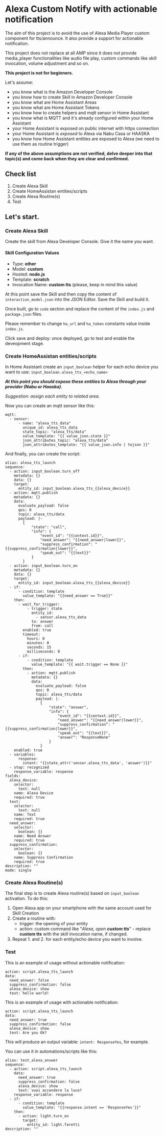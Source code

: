 # Alexa Custom Notify with actionable notification

The aim of this project is to avoid the use of Alexa Media Player custom component for tts/announce. It also provide a support for actionable notification.

This project does not replace at all AMP since it does not provide media_player functionalities like audio file play, custom commands like skill invocation, volume adjustment and so on.

**This project is not for beginners.**

Let's assume:
- you know what is the Amazon Developer Console
- you know how to create Skill in Amazon Developer Console
- you know what are Home Assistant Areas
- you know what are Home Assistant Tokens
- you know how to create helpers and mqtt sensor in Home Assistant
- you know what is MQTT and it's already configured within your Home Assistant
- your Home Assistant is exposed on public internet with https connection
- your Home Assistant is _exposed_ to Alexa via Nabu Casa or HAASKA
- you know how Home Assistant entities are exposed to Alexa (we need to use them as routine trigger)

**If any of the above assumptions are not verified, delve deeper into that topic(s) and come back when they are clear and confirmed.**

## Check list
1. Create Alexa Skill
2. Create HomeAssistan entities/scripts
3. Create Alexa Routine(s)
4. Test
 
## Let's start.

### Create Alexa Skill
Create the skill from Alexa Developer Console. Give it the name you want.

#### Skill Configuration Values

- Type: **other**
- Model: **custom**
- Hosted: **node.js**
- Template: **scratch**
- Invocation Name: **custom tts** (please, keep in mind this value)

At this point save the Skill and then copy the content of ```interaction_model.json``` into the JSON Editor.
Save the Skill and build it.

Once built, go to ```code``` section and replace the content of the ```index.js``` and ```package.json``` files.

Please remember to change ```ha_url``` and ```ha_token``` constants value inside ```index.js```.


Click save and deploy: once deployed, go to test and enable the deveopment stage.


### Create HomeAssistan entities/scripts
In Home Assistant create an ```input_boolean``` helper for each echo device you want to use: ```input_boolean.alexa_tts_<echo_name>```

***At this point you should expose these entities to Alexa through your provider (Nabu or Haaska).***

_Suggestion: assign each entity to related area._


Now you can create an mqtt sensor like this:
```
mqtt:
  - sensor:
      - name: "alexa_tts_data"
        unique_id: alexa_tts_data
        state_topic: "alexa_tts/data"
        value_template: "{{ value_json.state }}"
        json_attributes_topic: "alexa_tts/data"
        json_attributes_template: "{{ value_json.info | tojson }}"
```



And finally, you can create the script:


```
alias: alexa_tts_launch
sequence:
  - action: input_boolean.turn_off
    metadata: {}
    data: {}
    target:
      entity_id: input_boolean.alexa_tts_{{alexa_device}}
  - action: mqtt.publish
    metadata: {}
    data:
      evaluate_payload: false
      qos: 0
      topic: alexa_tts/data
      payload: |-
        {
            "state": "call",
            "info": {
                "event_id": "{{context.id}}",
                "need_answer": "{{need_answer|lower}}",
                "suppress_confirmation": "{{suppress_confirmation|lower}}",
                "speak_out": "{{text}}"
            }
        }
  - action: input_boolean.turn_on
    metadata: {}
    data: {}
    target:
      entity_id: input_boolean.alexa_tts_{{alexa_device}}
  - if:
      - condition: template
        value_template: "{{need_answer == True}}"
    then:
      - wait_for_trigger:
          - trigger: state
            entity_id:
              - sensor.alexa_tts_data
            to: answer
            from: call
        enabled: true
        timeout:
          hours: 0
          minutes: 0
          seconds: 15
          milliseconds: 0
      - if:
          - condition: template
            value_template: "{{ wait.trigger == None }}"
        then:
          - action: mqtt.publish
            metadata: {}
            data:
              evaluate_payload: false
              qos: 0
              topic: alexa_tts/data
              payload: |-
                {
                    "state": "answer",
                    "info": {
                        "event_id": "{{context.id}}",
                        "need_answer": "{{need_answer|lower}}",
                        "suppress_confirmation": "{{suppress_confirmation|lower}}",
                        "speak_out": "{{text}}",
                        "answer": "ResponseNone"
                    }
                }
    enabled: true
  - variables:
      response:
        intent: "{{state_attr('sensor.alexa_tts_data', 'answer')}}"
  - stop: recognized
    response_variable: response
fields:
  alexa_device:
    selector:
      text: null
    name: Alexa Device
    required: true
  text:
    selector:
      text: null
    name: Text
    required: true
  need_answer:
    selector:
      boolean: {}
    name: Need Answer
    required: true
  suppress_confirmation:
    selector:
      boolean: {}
    name: Suppress Confirmation
    required: true
description: ""
mode: single
```

### Create Alexa Routine(s)
The final step is to create Alexa routine(s) based on ```input_boolean``` activation.
To do this:
1. Open Alexa app on your smartphone with the same account used for Skill Creation
2. Create a routine with:
   - trigger: the opening of your entity
   - action: custom command like "_Alexa, open **custom tts**_" - replace **custom tts** with the skill invocation name, if changed.
3. Repeat 1. and 2. for each entity/echo device you want to involve.

### Test
This is an example of usage without actionable notification:
```
action: script.alexa_tts_launch
data:
  need_answer: false
  suppress_confirmation: false
  alexa_device: show
  text: hello world!
```

This is an example of usage with actionable notification:
```
action: script.alexa_tts_launch
data:
  need_answer: true
  suppress_confirmation: false
  alexa_device: show
  text: Are you Ok?
```

This will produce an output variable: ```intent: ResponseYes```, for example.

You can use it in automations/scripts like this:
```
alias: test_alexa_answer
sequence:
  - action: script.alexa_tts_launch
    data:
      need_answer: true
      suppress_confirmation: false
      alexa_device: show
      text: vuoi accendere la luce?
    response_variable: response
  - if:
      - condition: template
        value_template: "{{response.intent == 'ResponseYes'}}"
    then:
      - action: light.turn_on
        target:
          entity_id: light.faretti
description: ""
```

